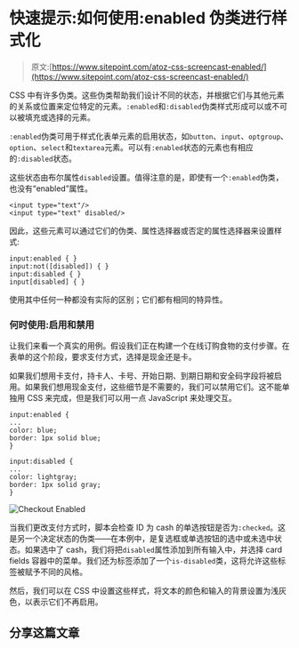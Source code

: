 # 快速提示:如何使用:enabled 伪类进行样式化

> 原文:[https://www.sitepoint.com/atoz-css-screencast-enabled/](https://www.sitepoint.com/atoz-css-screencast-enabled/)

CSS 中有许多伪类。这些伪类帮助我们设计不同的状态，并根据它们与其他元素的关系或位置来定位特定的元素。`:enabled`和`:disabled`伪类样式形成可以或不可以被填充或选择的元素。

`:enabled`伪类可用于样式化表单元素的启用状态，如`button`、`input`、`optgroup`、`option`、`select`和`textarea`元素。可以有`:enabled`状态的元素也有相应的`:disabled`状态。

这些状态由布尔属性`disabled`设置。值得注意的是，即使有一个`:enabled`伪类，也没有“enabled”属性。

```
<input type="text"/>
<input type="text" disabled/>
```

因此，这些元素可以通过它们的伪类、属性选择器或否定的属性选择器来设置样式:

```
input:enabled { }
input:not([disabled]) { }
input:disabled { }
input[disabled] { }
```

使用其中任何一种都没有实际的区别；它们都有相同的特异性。

### 何时使用:启用和禁用

让我们来看一个真实的用例。假设我们正在构建一个在线订购食物的支付步骤。在表单的这个阶段，要求支付方式，选择是现金还是卡。

如果我们想用卡支付，持卡人、卡号、开始日期、到期日期和安全码字段将被启用。如果我们想用现金支付，这些细节是不需要的，我们可以禁用它们。这不能单独用 CSS 来完成，但是我们可以用一点 JavaScript 来处理交互。

```
input:enabled {
...
color: blue;
border: 1px solid blue;
}

input:disabled {
...
color: lightgray;
border: 1px solid gray;
}
```

![Checkout Enabled](../Images/ce7f0f17e3ebce6c66b796ad51796610.png)

当我们更改支付方式时，脚本会检查 ID 为 cash 的单选按钮是否为`:checked`。这是另一个决定状态的伪类——在本例中，是复选框或单选按钮的选中或未选中状态。如果选中了 cash，我们将把`disabled`属性添加到所有输入中，并选择 card fields 容器中的菜单。我们还为标签添加了一个`is-disabled`类，这将允许这些标签被赋予不同的风格。

然后，我们可以在 CSS 中设置这些样式，将文本的颜色和输入的背景设置为浅灰色，以表示它们不再启用。

## 分享这篇文章